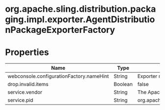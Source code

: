 # org.apache.sling.distribution.packaging.impl.exporter.AgentDistributionPackageExporterFactory

# Properties

| Name | Type | Value |
| ---- | ---- | ----- |
| webconsole.configurationFactory.nameHint | String | Exporter name: {name} |
| drop.invalid.items | Boolean | false |
| service.vendor | String | The Apache Software Foundation |
| service.pid | String | org.apache.sling.distribution.packaging.impl.exporter.AgentDistributionPackageExporterFactory |
